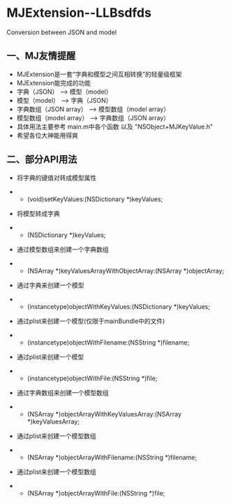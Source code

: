 MJExtension--LLBsdfds
===========
Conversion between JSON and model

一、MJ友情提醒
-----------
 * MJExtension是一套“字典和模型之间互相转换”的轻量级框架
 * MJExtension能完成的功能
  * 字典（JSON） --> 模型（model）
  * 模型（model） --> 字典（JSON）
  * 字典数组（JSON array） --> 模型数组（model array）
  * 模型数组（model array） --> 字典数组（JSON array）
 * 具体用法主要参考 main.m中各个函数 以及 "NSObject+MJKeyValue.h"
 * 希望各位大神能用得爽

二、部分API用法
-----------
 * 将字典的键值对转成模型属性
  * - (void)setKeyValues:(NSDictionary *)keyValues;

 * 将模型转成字典
  * - (NSDictionary *)keyValues;

 * 通过模型数组来创建一个字典数组
  * + (NSArray *)keyValuesArrayWithObjectArray:(NSArray *)objectArray;

 * 通过字典来创建一个模型
  * + (instancetype)objectWithKeyValues:(NSDictionary *)keyValues;

 * 通过plist来创建一个模型(仅限于mainBundle中的文件)
  * + (instancetype)objectWithFilename:(NSString *)filename;

 * 通过plist来创建一个模型
  * + (instancetype)objectWithFile:(NSString *)file;

 * 通过字典数组来创建一个模型数组
  * + (NSArray *)objectArrayWithKeyValuesArray:(NSArray *)keyValuesArray;

 * 通过plist来创建一个模型数组
  * + (NSArray *)objectArrayWithFilename:(NSString *)filename;

 * 通过plist来创建一个模型数组
  * + (NSArray *)objectArrayWithFile:(NSString *)file;
